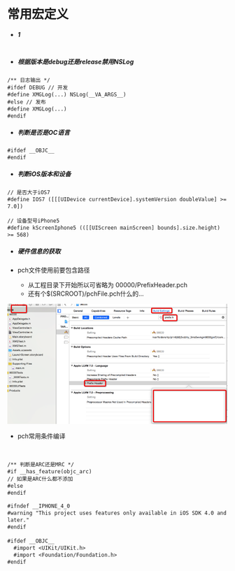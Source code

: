 # 常用宏定义

- ##### 1

```objc

```

- ##### 根据版本是debug还是release禁用NSLog

```objc
/** 日志输出 */
#ifdef DEBUG // 开发
#define XMGLog(...) NSLog(__VA_ARGS__)
#else // 发布
#define XMGLog(...)
#endif
```
- ##### 判断是否是OC语言

```objc
#ifdef __OBJC__
#endif
```

- ##### 判断iOS版本和设备

```objc
// 是否大于iOS7
#define IOS7 ([[[UIDevice currentDevice].systemVersion doubleValue] >= 7.0])

// 设备型号iPhone5
#define kScreenIphone5 (([[UIScreen mainScreen] bounds].size.height) >= 568)
```
- ##### 硬件信息的获取


- pch文件使用前要包含路径
    - 从工程目录下开始所以可省略为 00000/PrefixHeader.pch
    - 还有个$(SRCROOT)/pchFile.pch什么的...

![](pch设置.png)


- pch常用条件编译

```objc


/** 判断是ARC还是MRC */
#if __has_feature(objc_arc)
// 如果是ARC什么都不添加
#else
#endif
```

```objc
#ifndef __IPHONE_4_0
#warning "This project uses features only available in iOS SDK 4.0 and later."
#endif

#ifdef __OBJC__
  #import <UIKit/UIKit.h>
  #import <Foundation/Foundation.h>
#endif
```